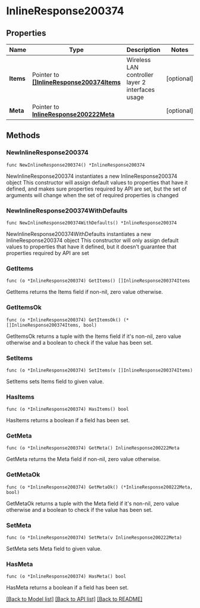 # InlineResponse200374

## Properties

Name | Type | Description | Notes
------------ | ------------- | ------------- | -------------
**Items** | Pointer to [**[]InlineResponse200374Items**](InlineResponse200374Items.md) | Wireless LAN controller layer 2 interfaces usage | [optional] 
**Meta** | Pointer to [**InlineResponse200222Meta**](InlineResponse200222Meta.md) |  | [optional] 

## Methods

### NewInlineResponse200374

`func NewInlineResponse200374() *InlineResponse200374`

NewInlineResponse200374 instantiates a new InlineResponse200374 object
This constructor will assign default values to properties that have it defined,
and makes sure properties required by API are set, but the set of arguments
will change when the set of required properties is changed

### NewInlineResponse200374WithDefaults

`func NewInlineResponse200374WithDefaults() *InlineResponse200374`

NewInlineResponse200374WithDefaults instantiates a new InlineResponse200374 object
This constructor will only assign default values to properties that have it defined,
but it doesn't guarantee that properties required by API are set

### GetItems

`func (o *InlineResponse200374) GetItems() []InlineResponse200374Items`

GetItems returns the Items field if non-nil, zero value otherwise.

### GetItemsOk

`func (o *InlineResponse200374) GetItemsOk() (*[]InlineResponse200374Items, bool)`

GetItemsOk returns a tuple with the Items field if it's non-nil, zero value otherwise
and a boolean to check if the value has been set.

### SetItems

`func (o *InlineResponse200374) SetItems(v []InlineResponse200374Items)`

SetItems sets Items field to given value.

### HasItems

`func (o *InlineResponse200374) HasItems() bool`

HasItems returns a boolean if a field has been set.

### GetMeta

`func (o *InlineResponse200374) GetMeta() InlineResponse200222Meta`

GetMeta returns the Meta field if non-nil, zero value otherwise.

### GetMetaOk

`func (o *InlineResponse200374) GetMetaOk() (*InlineResponse200222Meta, bool)`

GetMetaOk returns a tuple with the Meta field if it's non-nil, zero value otherwise
and a boolean to check if the value has been set.

### SetMeta

`func (o *InlineResponse200374) SetMeta(v InlineResponse200222Meta)`

SetMeta sets Meta field to given value.

### HasMeta

`func (o *InlineResponse200374) HasMeta() bool`

HasMeta returns a boolean if a field has been set.


[[Back to Model list]](../README.md#documentation-for-models) [[Back to API list]](../README.md#documentation-for-api-endpoints) [[Back to README]](../README.md)


